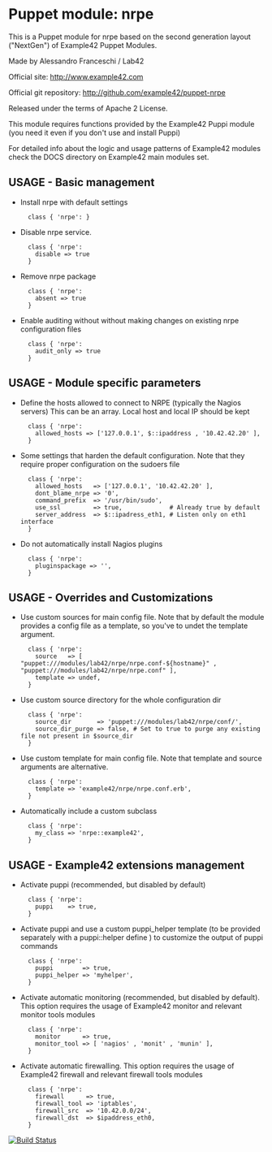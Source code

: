 # Puppet module: nrpe

This is a Puppet module for nrpe based on the second generation layout ("NextGen") of Example42 Puppet Modules.

Made by Alessandro Franceschi / Lab42

Official site: http://www.example42.com

Official git repository: http://github.com/example42/puppet-nrpe

Released under the terms of Apache 2 License.

This module requires functions provided by the Example42 Puppi module (you need it even if you don't use and install Puppi)

For detailed info about the logic and usage patterns of Example42 modules check the DOCS directory on Example42 main modules set.

## USAGE - Basic management

* Install nrpe with default settings

        class { 'nrpe': }

* Disable nrpe service.

        class { 'nrpe':
          disable => true
        }

* Remove nrpe package

        class { 'nrpe':
          absent => true
        }

* Enable auditing without without making changes on existing nrpe configuration files

        class { 'nrpe':
          audit_only => true
        }


## USAGE - Module specific parameters

* Define the hosts allowed to connect to NRPE (typically the Nagios servers) 
  This can be an array. Local host and local IP should be kept

        class { 'nrpe':
          allowed_hosts => ['127.0.0.1', $::ipaddress , '10.42.42.20' ],
        }

* Some settings that harden the default configuration. Note that they require proper configuration on the sudoers file

        class { 'nrpe':
          allowed_hosts   => ['127.0.0.1', '10.42.42.20' ],
          dont_blame_nrpe => '0',
          command_prefix  => '/usr/bin/sudo',
          use_ssl         => true,             # Already true by default
          server_address  => $::ipadress_eth1, # Listen only on eth1 interface
        }

* Do not automatically install Nagios plugins

        class { 'nrpe':
          pluginspackage => '',
        }

## USAGE - Overrides and Customizations
* Use custom sources for main config file. Note that by default the module provides a config file as a template, so you've to undet the template argument.

        class { 'nrpe':
          source   => [ "puppet:///modules/lab42/nrpe/nrpe.conf-${hostname}" , "puppet:///modules/lab42/nrpe/nrpe.conf" ], 
          template => undef,
        }

* Use custom source directory for the whole configuration dir

        class { 'nrpe':
          source_dir       => 'puppet:///modules/lab42/nrpe/conf/',
          source_dir_purge => false, # Set to true to purge any existing file not present in $source_dir
        }

* Use custom template for main config file. Note that template and source arguments are alternative. 

        class { 'nrpe':
          template => 'example42/nrpe/nrpe.conf.erb',
        }

* Automatically include a custom subclass

        class { 'nrpe':
          my_class => 'nrpe::example42',
        }


## USAGE - Example42 extensions management 
* Activate puppi (recommended, but disabled by default)

        class { 'nrpe':
          puppi    => true,
        }

* Activate puppi and use a custom puppi_helper template (to be provided separately with a puppi::helper define ) to customize the output of puppi commands 

        class { 'nrpe':
          puppi        => true,
          puppi_helper => 'myhelper', 
        }

* Activate automatic monitoring (recommended, but disabled by default). This option requires the usage of Example42 monitor and relevant monitor tools modules

        class { 'nrpe':
          monitor      => true,
          monitor_tool => [ 'nagios' , 'monit' , 'munin' ],
        }

* Activate automatic firewalling. This option requires the usage of Example42 firewall and relevant firewall tools modules

        class { 'nrpe':       
          firewall      => true,
          firewall_tool => 'iptables',
          firewall_src  => '10.42.0.0/24',
          firewall_dst  => $ipaddress_eth0,
        }


[![Build Status](https://travis-ci.org/example42/puppet-nrpe.png?branch=master)](https://travis-ci.org/example42/puppet-nrpe)
